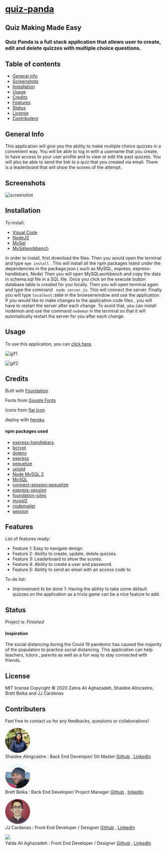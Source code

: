 # [quiz-panda](https://quizpanda.herokuapp.com/)

## Quiz Making Made Easy 

###  Quiz Panda is a full stack application that allows user to create, edit and delete quizzes with multiple choice questions.

## Table of contents
* [General info](#general-info) 
* [Screenshots](#screenshots) 
* [Installation](#installation) 
* [Usage](#usage)
* [Credits](#credits)
* [Features](#features) 
* [Status](#status) 
* [License](#license) 
* [Contributers](#contributers)


## General Info

This application will give you the ability to make multiple choice quizzes in a convenient way. You will be able to log in with a username that you create, to have access to your user profile and to view or edit the past quizzes. You will also be able to send the link to a quiz that you created via email. There is a leaderboard that will show the scores of the attempt.


## Screenshots
![screenshot](assets/images/screenshot1.png)



## Installation
To install:
* [Visual Code](https://code.visualstudio.com/docs/setup/setup-overview)
* [NodeJS](https://nodejs.org/en/download/)
* [MySql](https://dev.mysql.com/downloads/installer/)
* [MySqlworkbench](https://dev.mysql.com/downloads/workbench/)

In order to install, first download the files. Then you would open the terminal and type ```npm install``` . This will install all the npm packages listed under the dependencies in the package.json.( such as MySQL, express, express-handlebars, Node) Then you will open  MySQLworkbench and copy the data in schema.sql file in a SQL file. Once you click on the execute button database table is created for you locally. Then you will open terminal again and type the command ``` node server.js```. This will connect the server. Finally you will type ```localhost:8080``` in the browserwindow and use the application. If you would like to make changes to the application code files , you will have to restart the server after each change. To avoid that, you can install nodemon and use the command ```nodemon``` in the terminal so that it will automatically restart the server for you after each change.


## Usage 

To use this application, you can [click here](https://quizpanda.herokuapp.com/).

![gif1]()

![gif2]()


## Credits

Built with [Foundation](https://get.foundation/)

Fonts from [Google Fonts](https://developers.google.com/fonts)

Icons from [flat icon](https://www.flaticon.com/)

deploy with [heroku](https://dashboard.heroku.com/)

#### npm packages used

 * [express-handlebars](https://www.npmjs.com/package/express-handlebars). 
 * [bcrypt](https://www.npmjs.com/package/bcrypt)
 * [dotenv](https://www.npmjs.com/package/dotenv)
 * [express](https://www.npmjs.com/package/express)
 * [sequelize](https://www.npmjs.com/package/sequelize)
 * [uniqid](https://www.npmjs.com/package/uniqid)
 * [Node MySQL 2](https://www.npmjs.com/package/mysql2)
 * [MySQL](https://www.npmjs.com/package/mysql)
 * [connect-session-sequelize](https://www.npmjs.com/package/connect-session-sequelize)
 * [express-session](https://www.npmjs.com/package/express-session)
 * [foundation-sites](https://www.npmjs.com/package/foundation-sites)
 * [mysql2](https://www.npmjs.com/package/mysql2)
 * [nodemailer](https://www.npmjs.com/package/nodemailer)
 * [session](https://www.npmjs.com/package/node-session)



## Features
List of features ready:
* Feature 1: Easy to navigate design.
* Feature 2: Ability to create, update, delete quizzes.
* Feature 3: Leaderboard to show the scores.
* Feature 4: Ability to create a user and password.
* Feature 5: Ability to send an email with an access code to 


To-do list:
* Improvement to be done 1: Having the ability to take some default quizzes on the application as a trivia game can be a nice feature to add.


## Status
Project is:  _Finished_

#### Inspiration
The social distancing during the Covid 19 pandemic has caused the majority of the population to practice social distancing. This application can help teachers, tutors , parents as well as a fun way to stay connected with friends.


## License

MIT license 
Copyright © 2020 Zahra Ali Aghazadeh, Shaidee Alincastre, Brett Belka and JJ Cardenas



## Contributers

Feel free to contact us for any feedbacks, questions or collaborations! 


<img src="./app/public/assets/images/Shaidee2.png" width="80px"> <br>
Shaidee Alingcastre : Back End Developer/ Git Master
[Github](https://github.com/sali6798) ,
[LinkedIn](https://www.linkedin.com/in/shaidee-alingcastre/)


<img src="./app/public/assets/images/brett2.png" width="80px"><br>
Brett Belka : Back End Developer/ Project Manager
[Github](https://github.com/bbelka) ,
[linkedIn](https://www.linkedin.com/in/brettbelka/)



<img src="./app/public/assets/images/JJ3.png" width="80px"> <br>
JJ Cardenas : Front End Developer / Designer
[Github](https://github.com/cardeens) ,
[LinkedIn](https://www.linkedin.com/in/jordanjcardenas/)


<img src="./app/public/assets/images/yalda3.png" width="80px"> <br>
Yalda Ali Aghazadeh : Front End Developer / Designer
[Github](https://github.com/zahraaliaghazadeh) ,
[LinkedIn](www.linkedin.com/in/yalda-aghazade)



